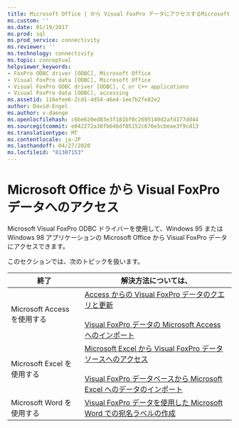 ```yaml
---
title: Microsoft Office | から Visual FoxPro データにアクセスするMicrosoft Docs
ms.custom: ''
ms.date: 01/19/2017
ms.prod: sql
ms.prod_service: connectivity
ms.reviewer: ''
ms.technology: connectivity
ms.topic: conceptual
helpviewer_keywords:
- FoxPro ODBC driver [ODBC], Microsoft Office
- Visual FoxPro data [ODBC], Microsoft Office
- Visual FoxPro ODBC driver [ODBC], C or C++ applications
- Visual FoxPro data [ODBC], accessing
ms.assetid: 116efee6-2cd1-4d54-a6e4-1ee7b2fe82e2
author: David-Engel
ms.author: v-daenge
ms.openlocfilehash: c6be620ed83e3f181bf0c2695140d2afd177dd44
ms.sourcegitcommit: e042272a38fb646df05152c676e5cbeae3f9cd13
ms.translationtype: MT
ms.contentlocale: ja-JP
ms.lasthandoff: 04/27/2020
ms.locfileid: "81307153"
---
```

# <a name="accessing-visual-foxpro-data-from-microsoft-office"></a>Microsoft Office から Visual FoxPro データへのアクセス
Microsoft Visual FoxPro ODBC ドライバーを使用して、Windows 95 または Windows 98 アプリケーションの Microsoft Office から Visual FoxPro データにアクセスできます。  
  
 このセクションでは、次のトピックを扱います。  
  
|終了|解決方法については、|  
|--------|---------|  
|Microsoft Access を使用する|[Access からの Visual FoxPro データのクエリと更新](../../odbc/microsoft/querying-and-updating-visual-foxpro-data-from-microsoft-access.md)<br /><br /> [Visual FoxPro データの Microsoft Access へのインポート](../../odbc/microsoft/importing-visual-foxpro-data-into-microsoft-access.md)|  
|Microsoft Excel を使用する|[Microsoft Excel から Visual FoxPro データ ソースへのアクセス](../../odbc/microsoft/accessing-a-visual-foxpro-data-source-from-microsoft-excel.md)<br /><br /> [Visual FoxPro データベースから Microsoft Excel へのデータのインポート](../../odbc/microsoft/importing-data-into-microsoft-excel-from-a-visual-foxpro-database.md)|  
|Microsoft Word を使用する|[Visual FoxPro データを使用した Microsoft Word での宛名ラベルの作成](../../odbc/microsoft/creating-mailing-labels-in-microsoft-word-using-visual-foxpro-data.md)|
